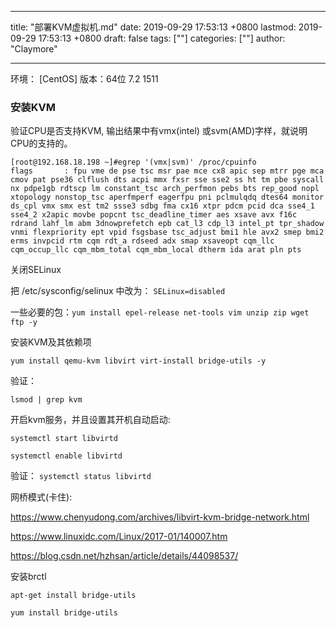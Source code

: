 
---
title: "部署KVM虚拟机.md"
date: 2019-09-29 17:53:13 +0800
lastmod: 2019-09-29 17:53:13 +0800
draft: false
tags: [""]
categories: [""]
author: "Claymore"

---
环境： [CentOS] 版本：64位 7.2  1511 

### 安装KVM

验证CPU是否支持KVM, 输出结果中有vmx(intel) 或svm(AMD)字样，就说明CPU的支持的。

```shell
[root@192.168.18.198 ~]#egrep '(vmx|svm)' /proc/cpuinfo
flags		: fpu vme de pse tsc msr pae mce cx8 apic sep mtrr pge mca cmov pat pse36 clflush dts acpi mmx fxsr sse sse2 ss ht tm pbe syscall nx pdpe1gb rdtscp lm constant_tsc arch_perfmon pebs bts rep_good nopl xtopology nonstop_tsc aperfmperf eagerfpu pni pclmulqdq dtes64 monitor ds_cpl vmx smx est tm2 ssse3 sdbg fma cx16 xtpr pdcm pcid dca sse4_1 sse4_2 x2apic movbe popcnt tsc_deadline_timer aes xsave avx f16c rdrand lahf_lm abm 3dnowprefetch epb cat_l3 cdp_l3 intel_pt tpr_shadow vnmi flexpriority ept vpid fsgsbase tsc_adjust bmi1 hle avx2 smep bmi2 erms invpcid rtm cqm rdt_a rdseed adx smap xsaveopt cqm_llc cqm_occup_llc cqm_mbm_total cqm_mbm_local dtherm ida arat pln pts
```



关闭SELinux 

把 /etc/sysconfig/selinux 中改为： `SELinux=disabled `

一些必要的包：`yum install epel-release net-tools vim unzip zip wget ftp -y`



安装KVM及其依赖项

`yum install qemu-kvm libvirt virt-install bridge-utils -y`

验证：

`lsmod | grep kvm`

 开启kvm服务，并且设置其开机自动启动:

`systemctl start libvirtd`

`systemctl enable libvirtd`

验证： `systemctl status libvirtd`

网桥模式(卡住):

https://www.chenyudong.com/archives/libvirt-kvm-bridge-network.html

<https://www.linuxidc.com/Linux/2017-01/140007.htm>

<https://blog.csdn.net/hzhsan/article/details/44098537/>



安装brctl

`apt-get install bridge-utils`

`yum install bridge-utils`

